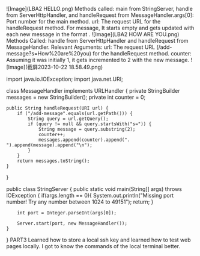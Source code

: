 ![Image](LBA2 HELLO.png)
Methods called: main from StringServer, handle from ServerHttpHandler, and handleRequest from MessageHandler.args[0]: Port number for the main method.
url: The request URL for the handleRequest method. For message, It starts empty and gets updated with each new message in the format .
![Image](LBA2 HOW ARE YOU.png)
Methods Called: handle from ServerHttpHandler and handleRequest from MessageHandler.
Relevant Arguments: url: The request URL (/add-message?s=How%20are%20you) for the handleRequest method.
counter: Assuming it was initially 1, it gets incremented to 2 with the new message.
![Image](截屏2023-10-22 18.58.49.png)




import java.io.IOException;
import java.net.URI;

class MessageHandler implements URLHandler {
    private StringBuilder messages = new StringBuilder();
    private int counter = 0;

    public String handleRequest(URI url) {
        if ("/add-message".equals(url.getPath())) {
            String query = url.getQuery();
            if (query != null && query.startsWith("s=")) {
                String message = query.substring(2);
                counter++;
                messages.append(counter).append(". ").append(message).append("\n");
            }
        }
        return messages.toString();
    }
}

public class StringServer {
    public static void main(String[] args) throws IOException {
        if(args.length == 0){
            System.out.println("Missing port number! Try any number between 1024 to 49151");
            return;
        }

        int port = Integer.parseInt(args[0]);

        Server.start(port, new MessageHandler());
    }
}
PART3
Learned how to store a local ssh key and learned how to test web pages locally.
 I got to know the commands of the local terminal better.
